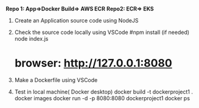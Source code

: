 **Repo 1: App=>Docker Build=> AWS ECR** 
**Repo2: ECR=> EKS**

1. Create an Application source code using NodeJS
   
2. Check the source code locally using VSCode
	#npm install		(if needed)
	node index.js
	# browser: http://127.0.0.1:8080

4. Make a Dockerfile using VSCode
   
5. Test in local machine( Docker desktop)
	docker build -t dockerproject1 .
	docker images
	docker run -d -p 8080:8080 dockerproject1
	docker ps
